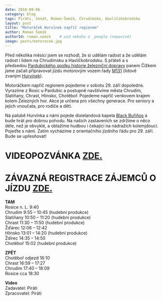```yaml
---
date: 2018-09-06
category: blog
tags: Piráti, Senát, Roman-Šemík, Chrudimsko, Havlíčskobrodsko
layout: post
title: "Motoráček Hurvínek napříč regionem"
author: Roman Šemík
authorId: roman.semik    # uid nekoho z _people (nepoviné)
image: posts/motoracek.jpg
---
```


Před několika měsíci jsem se rozhodl, že si udělám radost a že udělám radost i lidem na Chrudimsku a Havlíčkobrodsku. S přáteli a s předsedou [Pardubického spolku historie železniční dopravy][1] panem Čížkem jsme začali připravovat jízdu motorovým vozem řady [M131][2] (lidově zvaným [Hurvínek][3]).

Motoráčkem napříč regionem pojedeme v sobotu 29. září dopoledne. Vyrazíme z Rosic u Pardubic a postupně navštívíme města Chrudim, Slatiňany, Chrast, Hlinsko, Chotěboř. Pojedeme napříč venkovem krajem kolem Železných hor. Akce je určena pro všechny generace. Pro seniory a jejich vnoučata, pro rodiče a děti.

Na palubě Hurvínka s námi pojede dixielandová kapela [Black Buřiňos][4] a bude hrát pro dobrou pohodu. Na našich zastaveních se zdržíme o něco déle, než je obvyklé, a oblažíme hudbou i čekající na nádražích kolemjdoucí. Pojeďte s námi.
Zatím vycházíme z orientačního jízdního řádu pro 29. září. Bude se upřesňovat!


# VIDEOPOZVÁNKA [ZDE.][6] 

# ZÁVAZNÁ REGISTRACE ZÁJEMCŮ O JÍZDU [ZDE.][5]

**TAM**<br/>
Rosice n. L. 9:40<br/>
Chrudim 9:55 – 10:45 (hudební produkce)<br/>
Slatiňany 10:50 – 11:20 (hudební produkce)<br/>
Chrast 11:30 – 11:50 (hudební produkce)<br/>
Žďárec 12:06 – 12:42<br/>
Hlinsko 13:01 – 14:20 (hudební produkce)<br/>
Ždírec 14:35 – 14:50<br/>
Chotěboř 15:02 (hudební produkce)

**ZPĚT**<br/>
Chotěboř odjezd 16:10<br/>
Chrast 16:59 – 17:27<br/>
Chrudim 17:40 – 18:09<br/>
Rosice cca 18:30<br/>


**Video**<br/>
Zadavatel: Piráti<br/>
Zpracovatel: Piráti                            
                           

[1]:http://motoracek.cz/
[2]:http://www.pshzd.cz/m1311228.html
[3]:https://cs.wikipedia.org/wiki/Motorov%C3%BD_v%C5%AFz_M_131.1
[4]:https://www.blackburinos.cz/
[5]:https://docs.google.com/forms/d/1eZTKZtlpPjlIibc8UgxT1bpynnWFVYa6UhwyK4B48Ts
[6]:https://www.youtube.com/watch?v=c159J6O_Hqk&feature=youtu.be
